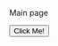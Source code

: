 
<html>
   <head>
	<link rel="stylesheet" type="text/css" href="Website.css">
   </head>
   <body>
	<p>Main page</p>
  <button type="button">Click Me!</button> 
	
</html>

